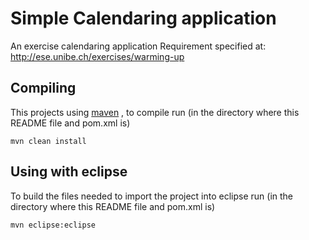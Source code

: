 # Simple Calendaring application
An exercise calendaring application
Requirement specified at: http://ese.unibe.ch/exercises/warming-up

## Compiling
This projects using [maven](http://maven.apache.org/) , to compile run (in the directory where this README file and pom.xml is)

    mvn clean install
    
## Using with eclipse
To build the files needed to import the project into eclipse run (in the directory where this README file and pom.xml is)

    mvn eclipse:eclipse
